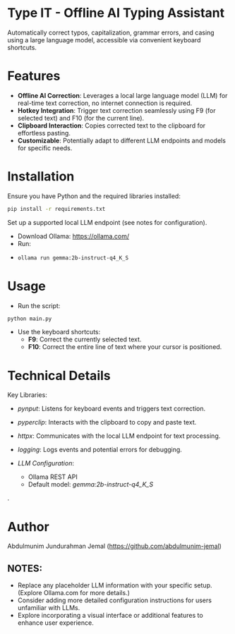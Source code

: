 # Type IT - Offline AI Typing Assistant

Automatically correct typos, capitalization, grammar errors, and casing using a large language model, accessible via convenient keyboard shortcuts.

# Features

- **Offline AI Correction**: Leverages a local large language model (LLM) for real-time text correction, no internet connection is required.
- **Hotkey Integration**: Trigger text correction seamlessly using F9 (for selected text) and F10 (for the current line).
- **Clipboard Interaction**: Copies corrected text to the clipboard for effortless pasting.
- **Customizable**: Potentially adapt to different LLM endpoints and models for specific needs.

# Installation

Ensure you have Python and the required libraries installed:

```Bash
pip install -r requirements.txt
```

Set up a supported local LLM endpoint (see notes for configuration).

- Download Ollama: https://ollama.com/
- Run:
- ```Bash
  ollama run gemma:2b-instruct-q4_K_S
  ```

# Usage

- Run the script:

```Bash
python main.py
```

- Use the keyboard shortcuts:
  - **F9**: Correct the currently selected text.
  - **F10**: Correct the entire line of text where your cursor is positioned.

# Technical Details

Key Libraries:

- _pynput_: Listens for keyboard events and triggers text correction.
- _pyperclip_: Interacts with the clipboard to copy and paste text.
- _httpx_: Communicates with the local LLM endpoint for text processing.
- _logging_: Logs events and potential errors for debugging.
- _LLM Configuration_:

  - Ollama REST API
  - Default model: _gemma:2b-instruct-q4_K_S_

.

# Author

Abdulmunim Jundurahman Jemal (https://github.com/abdulmunim-jemal)

## NOTES:

- Replace any placeholder LLM information with your specific setup. (Explore Ollama.com for more details.)
- Consider adding more detailed configuration instructions for users unfamiliar with LLMs.
- Explore incorporating a visual interface or additional features to enhance user experience.
